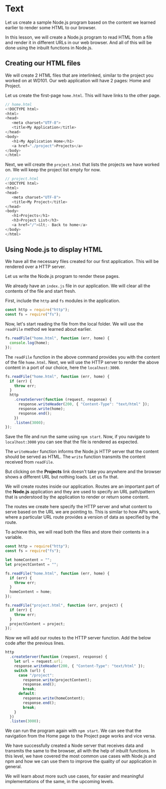 # Text

Let us create a sample Node.js program based on the content we learned earlier to render some HTML to our browser.

In this lesson, we will create a Node.js program to read HTML from a file and render it in different URLs in our web browser. And all of this will be done using the inbuilt functions in Node.js.

## Creating our HTML files

We will create 2 HTML files that are interlinked, similar to the project you worked on at WD101. Our web application will have 2 pages: Home and Project.

Let us create the first-page `home.html`. This will have links to the other page.

```js
// home.html
<!DOCTYPE html>
<html>
<head>
   <meta charset="UTF-8">
   <title>My Application</title>
</head>
<body>
   <h1>My Application Home</h1>
   <a href="./project">Projects</a>
</body>
</html>
```

Next, we will create the `project.html` that lists the projects we have worked on. We will keep the project list empty for now.

```js
// project.html
<!DOCTYPE html>
<html>
<head>
   <meta charset="UTF-8">
   <title>My Project</title>
</head>
<body>
   <h1>Projects</h1>
   <h3>Project List</h3>
   <a href="/">&lt;- Back to home</a>
</body>
</html>
```

## Using Node.js to display HTML

We have all the necessary files created for our first application. This will be rendered over a HTTP server. 

Let us write the Node.js program to render these pages.

We already have an `index.js` file in our application. We will clear all the contents of the file and start fresh.

First, include the `http` and `fs` modules in the application.

```js
const http = require("http");
const fs = require("fs");
```

Now, let's start reading the file from the local folder. We will use the `readFile` method we learned about earlier.

```js
fs.readFile("home.html", function (err, home) {
  console.log(home);
});
```

The `readFile` function in the above command provides you with the content of the file `home.html`. Next, we will use the HTTP server to render the above content in a port of our choice, here the `localhost:3000`.

```js
fs.readFile("home.html", function (err, home) {
  if (err) {
    throw err;
  }
  http
    .createServer(function (request, response) {
      response.writeHeader(200, { "Content-Type": "text/html" });
      response.write(home);
      response.end();
    })
    .listen(3000);
});
```

Save the file and run the same using `npm start`. Now, if you navigate to `localhost:3000` you can see that the file is rendered as expected.

The `writeHeader` function informs the Node.js HTTP server that the content should be served as HTML. The `write` function transmits the content received from `readFile`.

But clicking on the **Projects** link doesn't take you anywhere and the browser shows a different URL but nothing loads. Let us fix that.

We will create routes inside our application. Routes are an important part of the **Node.js** application and they are used to specify an URL path/pattern that is understood by the application to render or return some content.

The routes we create here specify the HTTP server and what content to serve based on the URL we are pointing to. This is similar to how APIs work, where a particular URL route provides a version of data as specified by the route.

To achieve this, we will read both the files and store their contents in a variable.

```js
const http = require("http");
const fs = require("fs");

let homeContent = "";
let projectContent = "";

fs.readFile("home.html", function (err, home) {
  if (err) {
    throw err;
  }
  homeContent = home;
});

fs.readFile("project.html", function (err, project) {
  if (err) {
    throw err;
  }
  projectContent = project;
});
```

Now we will add our routes to the HTTP server function. Add the below code after the previous lines.

```js
http
  .createServer(function (request, response) {
    let url = request.url;
    response.writeHeader(200, { "Content-Type": "text/html" });
    switch (url) {
      case "/project":
        response.write(projectContent);
        response.end();
        break;
      default:
        response.write(homeContent);
        response.end();
        break;
    }
  })
  .listen(3000);
```

We can run the program again with `npm start`. We can see that the navigation from the Home page to the Project page works and vice versa.

We have successfully created a Node server that receives data and transmits the same to the browser, all with the help of inbuilt functions. In this level, we have covered the most common use cases with Node.js and npm and how we can use them to improve the quality of our application in general.

We will learn about more such use cases, for easier and meaningful implementations of the same, in the upcoming levels.
